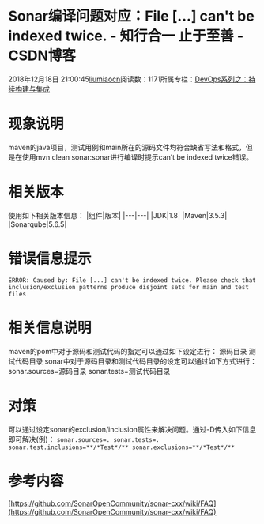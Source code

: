 
# Sonar编译问题对应：File [...] can't be indexed twice. - 知行合一 止于至善 - CSDN博客

2018年12月18日 21:00:45[liumiaocn](https://me.csdn.net/liumiaocn)阅读数：1171所属专栏：[DevOps系列之：持续构建与集成](https://blog.csdn.net/column/details/27057.html)



# 现象说明
maven的java项目，测试用例和main所在的源码文件均符合缺省写法和格式，但是在使用mvn clean sonar:sonar进行编译时提示can’t be indexed twice错误。
# 相关版本
使用如下相关版本信息：
|组件|版本|
|---|---|
|JDK|1.8|
|Maven|3.5.3|
|Sonarqube|5.6.5|
# 错误信息提示
`ERROR: Caused by: File [...] can't be indexed twice. Please check that inclusion/exclusion patterns produce disjoint sets for main and test files`
# 相关信息说明
maven的pom中对于源码和测试代码的指定可以通过如下设定进行：
<sourceDirectory>源码目录</sourceDirectory>
<testSourceDirectory>测试代码目录<testSourceDirectory>
sonar中对于源码目录和测试代码目录的设定可以通过如下方式进行：
sonar.sources=源码目录
sonar.tests=测试代码目录
# 对策
可以通过设定sonar的exclusion/inclusion属性来解决问题。通过-D传入如下信息即可解决(例)：
`sonar.sources=.
sonar.tests=.
sonar.test.inclusions=**/*Test*/**
sonar.exclusions=**/*Test*/**`
# 参考内容
[https://github.com/SonarOpenCommunity/sonar-cxx/wiki/FAQ](https://github.com/SonarOpenCommunity/sonar-cxx/wiki/FAQ)

